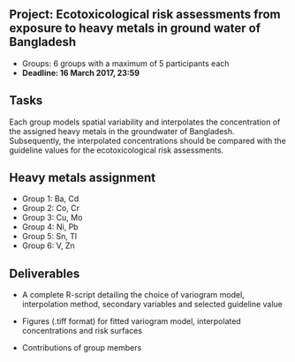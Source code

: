 Project: Ecotoxicological risk assessments from exposure to heavy metals in ground water of Bangladesh
--------------------------------

* Groups: 6 groups with a maximum of 5 participants each
* **Deadline: 16 March 2017, 23:59**


## Tasks

Each group models spatial variability and interpolates the concentration of the assigned heavy metals in the groundwater of Bangladesh. Subsequently, the interpolated concentrations should be compared with the guideline values for the ecotoxicological risk assessments.


## Heavy metals assignment

* Group 1: Ba, Cd
* Group 2: Co, Cr
* Group 3: Cu, Mo
* Group 4: Ni, Pb
* Group 5: Sn, Tl
* Group 6: V, Zn


## Deliverables

* A complete R-script detailing the choice of variogram model, interpolation method, secondary variables and selected guideline value

* Figures (.tiff format) for fitted variogram model, interpolated concentrations and risk surfaces

* Contributions of group members 